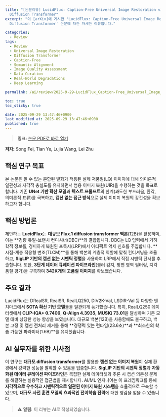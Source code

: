 ```yaml
---
title: "[논문리뷰] LucidFlux: Caption-Free Universal Image Restoration via a Large-Scale
  Diffusion Transformer"
excerpt: "이 [arXiv]에 게시한 'LucidFlux: Caption-Free Universal Image Restoration via a Large-Scale
  Diffusion Transformer' 논문에 대한 자세한 리뷰입니다."

categories:
  - Review
tags:
  - Review
  - Universal Image Restoration
  - Diffusion Transformer
  - Caption-Free
  - Semantic Alignment
  - Image Quality Assessment
  - Data Curation
  - Real-World Degradations
  - Deep Learning

permalink: /ai/review/2025-9-29-LucidFlux_Caption-Free_Universal_Image_Restoration_via_a_Large-Scale_Diffusion_Transformer/

toc: true
toc_sticky: true

date: 2025-09-29 13:47:46+0900
last_modified_at: 2025-09-29 13:47:46+0900
published: true
---
```

> **링크:** [논문 PDF로 바로 열기](https://arxiv.org/abs/2509.22414)

**저자:** Song Fei, Tian Ye, Lujia Wang, Lei Zhu



## 핵심 연구 목표
본 논문은 알 수 없는 혼합된 열화가 적용된 실제 저품질(LQ) 이미지에 대해 의미론적 일관성과 지각적 충실도를 유지하면서 범용 이미지 복원(UIR)을 수행하는 것을 목표로 합니다. 기존 **UNet 기반 확산 모델**과 **텍스트 프롬프트**의 한계(과도한 부드러움, 환각, 의미론적 표류)를 극복하고, **캡션 없는 접근 방식**으로 실제 이미지 복원의 강건성을 확보하고자 합니다.

## 핵심 방법론
제안하는 **LucidFlux**는 **대규모 Flux.1 diffusion transformer 백본**(12B)을 활용하며, 이는 **경량 듀얼-브랜치 컨디셔너(DBC)**와 결합됩니다. DBC는 LQ 입력에서 기하학적 정보를, 경미하게 복원된 프록시(LRP)에서 아티팩트 억제 신호를 주입합니다. **시점-계층 적응형 변조(TLCM)**를 통해 백본의 계층적 역할에 맞춰 컨디셔닝을 조율하고, **SigLIP 기반의 캡션 없는 시맨틱 정렬**을 사용하여 LRP에서 직접 시맨틱 단서를 추출합니다. 또한, **3단계 데이터 큐레이션 파이프라인**(블러 감지, 평면 영역 필터링, 지각 품질 평가)을 구축하여 **342K개의 고품질 이미지**를 확보했습니다.

## 주요 결과
LucidFlux는 DRealSR, RealSR, RealLQ250, DIV2K-Val, LSDIR-Val 등 다양한 벤치마크에서 **SOTA 확산 기반 모델**들을 일관되게 능가했습니다. 특히, RealLQ250 데이터셋에서 **CLIP-IQA+ 0.7406**, **Q-Align 4.3935**, **MUSIQ 73.01**을 달성하며 기존 모델 대비 상당한 성능 향상을 보였습니다. 대규모 백본(12B)을 사용함에도 불구하고, 백본 고정 및 캡션 전처리 제거를 통해 **경쟁력 있는 런타임(23.6초)**과 **최소한의 학습 가능한 파라미터(1.6B)**를 유지했습니다.

## AI 실무자를 위한 시사점
이 연구는 **대규모 diffusion transformer**를 활용한 **캡션 없는 이미지 복원**이 실제 환경에서 강력한 성능을 발휘할 수 있음을 입증합니다. **SigLIP 기반의 시맨틱 정렬**과 **자동화된 데이터 큐레이션 파이프라인**은 복잡한 실제 데이터셋과 추론 시 캡션 의존성 문제를 해결하는 실용적인 접근법을 제시합니다. AI/ML 엔지니어는 이 프레임워크를 통해 **지각적으로 우수하고 시맨틱적으로 일관된 이미지 복원 시스템**을 효율적으로 구축할 수 있으며, **대규모 사전 훈련 모델의 효과적인 전이학습 전략**에 대한 영감을 얻을 수 있습니다.

> ⚠️ **알림:** 이 리뷰는 AI로 작성되었습니다.